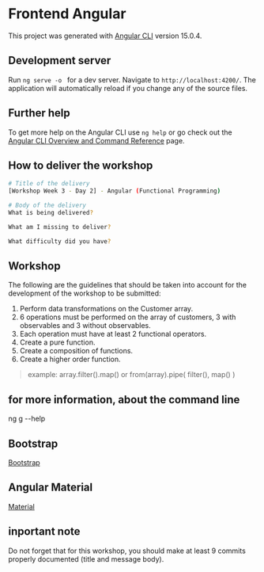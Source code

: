 # Frontend Angular

This project was generated with [Angular CLI](https://github.com/angular/angular-cli) version 15.0.4.

## Development server

Run `ng serve -o `  for a dev server. Navigate to `http://localhost:4200/`. The application will automatically reload if you change any of the source files.


## Further help

To get more help on the Angular CLI use `ng help` or go check out the [Angular CLI Overview and Command Reference](https://angular.io/cli) page.

## How to deliver the workshop

```bash
# Title of the delivery
[Workshop Week 3 - Day 2] - Angular (Functional Programming)

# Body of the delivery
What is being delivered?

What am I missing to deliver?

What difficulty did you have?
```

## Workshop
The following are the guidelines that should be taken into account for the development of the workshop to be submitted:

1. Perform data transformations on the Customer array.
2. 6 operations must be performed on the array of customers, 3 with observables and 3 without observables.
3. Each operation must have at least 2 functional operators.
4. Create a pure function.
5. Create a composition of functions.
6. Create a higher order function.

>example: array.filter().map() or from(array).pipe( filter(), map() )

## for more information, about the command line
ng g --help

## Bootstrap
[Bootstrap](https://getbootstrap.com/docs/5.3/getting-started/introduction/)

## Angular Material
[Material](https://material.angular.io/components/categories)

## inportant note
Do not forget that for this workshop, you should make at least 9 commits properly documented (title and message body).
